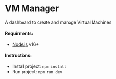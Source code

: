 # VM Manager

A dashboard to create and manage Virtual Machines

#### Requirments:

- [Node.js](https://nodejs.org/en/) v16+

#### Instructions:

- Install project: `npm install`
- Run project: `npm run dev`
